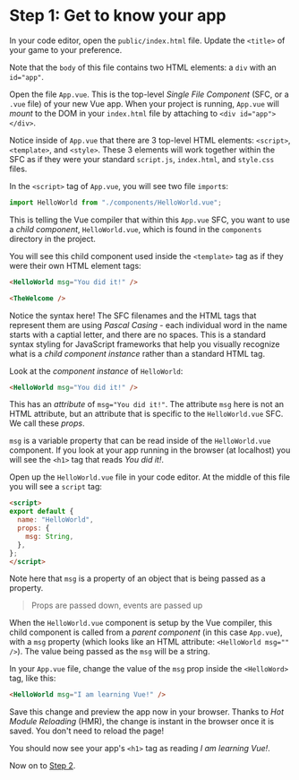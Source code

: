 # Step 1: Get to know your app
In your code editor, open the `public/index.html` file. Update the `<title>` of your game to your preference.

Note that the `body` of this file contains two HTML elements: a `div` with an `id="app"`.

Open the file `App.vue`. This is the top-level *Single File Component* (SFC, or a `.vue` file) of your new Vue app. When your project is running, `App.vue` will _mount_ to the DOM in your `index.html` file by attaching to `<div id="app"></div>`.

Notice inside of `App.vue` that there are 3 top-level HTML elements:
`<script>`, `<template>`, and `<style>`. These 3 elements will work together within the SFC as if they were your standard `script.js`, `index.html`, and `style.css` files.

In the `<script>` tag of `App.vue`, you will see two file `import`s:
```js
import HelloWorld from "./components/HelloWorld.vue";
```
This is telling the Vue compiler that within this `App.vue` SFC, you want to use a _child component_, `HelloWorld.vue`, which is found in the `components` directory in the project.

You will see this child component used inside the `<template>` tag as if they were their own HTML element tags:

```html
<HelloWorld msg="You did it!" />
```
```html
<TheWelcome />
```

Notice the syntax here! The SFC filenames and the HTML tags that represent them are using *Pascal Casing* - each individual word in the name starts with a captial letter, and there are no spaces. This is a standard syntax styling for JavaScript frameworks that help you visually recognize what is a _child component instance_ rather than a standard HTML tag.

Look at the _component instance_ of `HelloWorld`:
```html
<HelloWorld msg="You did it!" />
```
This has an _attribute_ of `msg="You did it!"`. The attribute `msg` here is not an HTML attribute, but an attribute that is specific to the `HelloWorld.vue` SFC. We call these *props*.

`msg` is a variable property that can be read inside of the `HelloWorld.vue` component. If you look at your app running in the browser (at localhost) you will see the `<h1>` tag that reads *You did it!*.

Open up the `HelloWorld.vue` file in your code editor. At the middle of this file you will see a `script` tag:
```html
<script>
export default {
  name: "HelloWorld",
  props: {
    msg: String,
  },
};
</script>
```
Note here that `msg` is a property of an object that is being passed as a property. 

> Props are passed down, events are passed up

When the `HelloWorld.vue` component is setup by the Vue compiler, this child component is called from a _parent component_ (in this case `App.vue`), with a `msg` property (which looks like an HTML attribute: `<HelloWorld msg="" />`). The value being passed as the `msg` will be a string.

In your `App.vue` file, change the value of the `msg` prop inside the `<HelloWord>` tag, like this:
```html
<HelloWorld msg="I am learning Vue!" />
```
Save this change and preview the app now in your browser.
Thanks to _Hot Module Reloading_ (HMR), the change is instant in the browser once it is saved. You don't need to reload the page!

You should now see your app's `<h1>` tag as reading *I am learning Vue!*.

Now on to [Step 2](/step-2).
